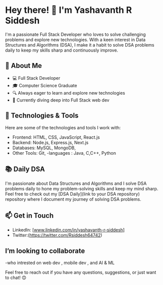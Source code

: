 
# Hey there! 👋 I'm Yashavanth R Siddesh

I'm a passionate Full Stack Developer who loves to solve challenging problems and explore new technologies. With a keen interest in Data Structures and Algorithms (DSA), I make it a habit to solve DSA problems daily to keep my skills sharp and continuously improve.

## 🚀 About Me

- 💻 Full Stack Developer
- 🎓 Computer Science Graduate
- 🔍 Always eager to learn and explore new technologies
- 🌱 Currently diving deep into Full Stack web dev

## 🔧 Technologies & Tools

Here are some of the technologies and tools I work with:

- Frontend: HTML, CSS, JavaScript, React.js
- Backend: Node.js, Express.js, Next.js
- Databases: MySQL, MongoDB, 
- Other Tools: Git, 
-languages : Java, C,C++, Python
## 📚 Daily DSA

I'm passionate about Data Structures and Algorithms and I solve DSA problems daily to hone my problem-solving skills and keep my mind sharp. Feel free to check out my [DSA Daily](link to your DSA repository) repository where I document my journey of solving DSA problems.

## 📫 Get in Touch

- LinkedIn: [www.linkedin.com/in/yashavanth-r-siddesh]
- Twitter:(https://twitter.com/Rsiddesh64742)

## I’m looking to collaborate 

-who intrested on web dev , mobile dev , and AI & ML


Feel free to reach out if you have any questions, suggestions, or just want to chat! 😊
